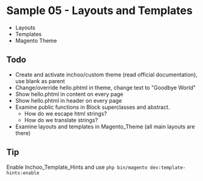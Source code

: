# Sample 05 - Layouts and Templates

* Layouts
* Templates
* Magento Theme

## Todo
* Create and activate inchoo/custom theme (read official documentation), use blank as parent
* Change/override hello.phtml in theme, change text to "Goodbye World"
* Show hello.phtml in content on every page
* Show hello.phtml in header on every page
* Examine public functions in Block superclasses and abstract.
   * How do we escape html strings? 
   * How do we translate strings?
* Examine layouts and templates in Magento_Theme (all main layouts are there)

## Tip
Enable Inchoo_Template_Hints and use `php bin/magento dev:template-hints:enable`
